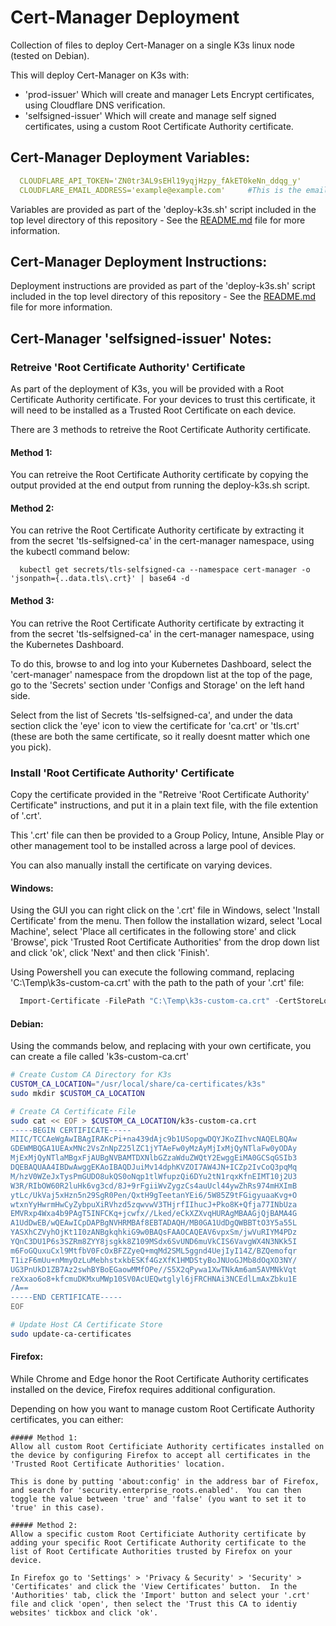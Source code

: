 Cert-Manager Deployment
=======================

Collection of files to deploy Cert-Manager on a single K3s linux node (tested on Debian).

This will deploy Cert-Manager on K3s with:
  - 'prod-issuer' Which will create and manager Lets Encrypt certificates, using Cloudflare DNS verification.
  - 'selfsigned-issuer' Which will create and manage self signed certificates, using a custom Root Certificate Authority certificate.

Cert-Manager Deployment Variables:
----------------------------------

```yml
  CLOUDFLARE_API_TOKEN='ZN0tr3AL9sEHl19yqjHzpy_fAkET0keNn_ddqg_y'      #This is the cloudflare token to be used by cert-manager.
  CLOUDFLARE_EMAIL_ADDRESS='example@example.com'     #This is the email address that will be associated with your LetsEncrypt certificates.m'.
```

  Variables are provided as part of the 'deploy-k3s.sh' script included in the top level directory of this repository - See the [README.md](https://k3s.autothis.org/) file for more information.

Cert-Manager Deployment Instructions:
-------------------------------------

  Deployment instructions are provided as part of the 'deploy-k3s.sh' script included in the top level directory of this repository - See the [README.md](https://k3s.autothis.org/) file for more information.

Cert-Manager 'selfsigned-issuer' Notes:
---------------------------------------

  ### Retreive 'Root Certificate Authority' Certificate

  As part of the deployment of K3s, you will be provided with a Root Certificate Authority certificate.  For your devices to trust this certificate, it will need to be installed as a Trusted Root Certificate on each device.

  There are 3 methods to retreive the Root Certificate Authority certificate.
  
  #### Method 1:
  You can retreive the Root Certificate Authority certificate by copying the output provided at the end output from running the deploy-k3s.sh script.
  
  #### Method 2:
  You can retrive the Root Certificate Authority certificate by extracting it from the secret 'tls-selfsigned-ca' in the cert-manager namespace, using the kubectl command below:

```
  kubectl get secrets/tls-selfsigned-ca --namespace cert-manager -o 'jsonpath={..data.tls\.crt}' | base64 -d
```

  #### Method 3:
  You can retrive the Root Certificate Authority certificate by extracting it from the secret 'tls-selfsigned-ca' in the cert-manager namespace, using the Kubernetes Dashboard.
  
  To do this, browse to and log into your Kubernetes Dashboard, select the 'cert-manager' namespace from the dropdown list at the top of the page, go to the 'Secrets' section under 'Configs and Storage' on the left hand side.

  Select from the list of Secrets 'tls-selfsigned-ca', and under the data section click the 'eye' icon to view the certificate for 'ca.crt' or 'tls.crt' (these are both the same certificate, so it really doesnt matter which one you pick).

### Install 'Root Certificate Authority' Certificate

  Copy the certificate provided in the "Retreive 'Root Certificate Authority' Certificate" instructions, and put it in a plain text file, with the file extention of '.crt'.

  This '.crt' file can then be provided to a Group Policy, Intune, Ansible Play or other management tool to be installed across a large pool of devices.

  You can also manually install the certificate on varying devices.

  #### Windows:
  Using the GUI you can right click on the '.crt' file in Windows, select 'Install Certificate' from the menu.  Then follow the installation wizard, select 'Local Machine', select 'Place all certificates in the following store' and click 'Browse', pick 'Trusted Root Certificate Authorities' from the drop down list and click 'ok', click 'Next' and then click 'Finish'.

  Using Powershell you can execute the following command, replacing 'C:\Temp\k3s-custom-ca.crt' with the path to the path of your '.crt' file:

```powershell
  Import-Certificate -FilePath "C:\Temp\k3s-custom-ca.crt" -CertStoreLocation Cert:\LocalMachine\Root
```

  #### Debian:
  Using the commands below, and replacing with your own certificate, you can create a file called 'k3s-custom-ca.crt'

```bash
# Create Custom CA Directory for K3s
CUSTOM_CA_LOCATION="/usr/local/share/ca-certificates/k3s"
sudo mkdir $CUSTOM_CA_LOCATION

# Create CA Certificate File
sudo cat << EOF > $CUSTOM_CA_LOCATION/k3s-custom-ca.crt
-----BEGIN CERTIFICATE-----
MIIC/TCCAeWgAwIBAgIRAKcPi+na439dAjc9b1USopgwDQYJKoZIhvcNAQELBQAw
GDEWMBQGA1UEAxMNc2VsZnNpZ25lZC1jYTAeFw0yMzAyMjIxMjQyNTlaFw0yODAy
MjExMjQyNTlaMBgxFjAUBgNVBAMTDXNlbGZzaWduZWQtY2EwggEiMA0GCSqGSIb3
DQEBAQUAA4IBDwAwggEKAoIBAQDJuiMv14dphKVZOI7AW4JN+ICZp2IvCoQ3pqMq
M/hzV0WZeJxTysPmGUDO8ukQS0oNqp1tlWfupzQi6DYu2tN1rqxKfnEIMT10j2U3
W3R/RIbOW60R2luHk6vg3cd/8J+9rFgiiWvZygzCs4auUcl44ywZhRs974mHXImB
ytLc/UkVaj5xHzn5n29SgR0Pen/QxtH9gTeetanYEi6/5W85Z9tFGigyuaaKvg+O
wtxnYyHwrmHwCyZybpuXiRVhzd5zqwvwV3THjrfIIhucJ+Pko8K+Qfja77INbUza
EMVRxp4Wxa4b9PAgT5INFCKq+jcwfx//Lked/eCkXZXvqHURAgMBAAGjQjBAMA4G
A1UdDwEB/wQEAwICpDAPBgNVHRMBAf8EBTADAQH/MB0GA1UdDgQWBBTtO3Y5a55L
YASXhCZVyhOjKt1I0zANBgkqhkiG9w0BAQsFAAOCAQEAV6vpxSm/jwVuRIYM4PDz
YQnC3DU1P6s3SZRm8ZYY8jsgkk8Z109MSdx6SvUND6muVkCIS6VavgWX4N3NKk5I
m6FoGQuxuCxl9MtfbV0FcOxBFZZyeQ+mqMd2SML5ggnd4UejIyI14Z/BZQemofqr
T1izF6mUu+nMmyOzLuMebhstxkbESKf4GzXfK1HMDStyBoJNUoGJMb8dOqXO3NY/
UG3PnUkD1ZB7Az2swhBYBoEGaowMMfOPe//S5X2qPywa1XwTNkAm6am5AVMNkVqt
reXxao6o8+kfcmuDKMxuMWp10SV0AcUEQwtglyl6jFRCHNAi3NCEdlLmAxZbku1E
/A==
-----END CERTIFICATE-----
EOF

# Update Host CA Certificate Store
sudo update-ca-certificates
```

  #### Firefox:
  While Chrome and Edge honor the Root Certificate Authority certificates installed on the device, Firefox requires additional configuration.

  Depending on how you want to manage custom Root Certificate Authority certificates, you can either:
  
    ##### Method 1:
    Allow all custom Root Certificiate Authority certificates installed on the device by configuring Firefox to accept all certificates in the 'Trusted Root Certificate Authorities' location.
    
    This is done by putting 'about:config' in the address bar of Firefox, and search for 'security.enterprise_roots.enabled'.  You can then toggle the value between 'true' and 'false' (you want to set it to 'true' in this case).

    ##### Method 2:
    Allow a specific custom Root Certificiate Authority certificate by adding your specific Root Certificate Authority certificate to the list of Root Certificate Authorities trusted by Firefox on your device.
    
    In Firefox go to 'Settings' > 'Privacy & Security' > 'Security' > 'Certificates' and click the 'View Certificates' button.  In the 'Authorities' tab, click the 'Import' button and select your '.crt' file and click 'open', then select the 'Trust this CA to identiy websites' tickbox and click 'ok'.
